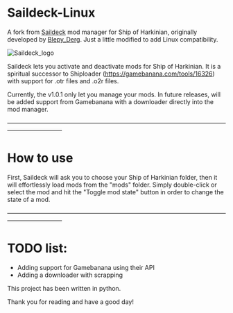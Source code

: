 # Saildeck-Linux
A fork from [Saildeck](https://github.com/Wolfeni/Saildeck) mod manager for Ship of Harkinian, originally developed by [Blepy_Derg](https://github.com/Wolfeni).
Just a little modified to add Linux compatibility.

![Saildeck_logo](https://github.com/user-attachments/assets/187e5820-cc41-46e6-a94a-68127e50c4bc)

Saildeck lets you activate and deactivate mods for Ship of Harkinian.
It is a spiritual successor to Shiploader (https://gamebanana.com/tools/16326) with support for .otr files and .o2r files.

Currently, the v1.0.1 only let you manage your mods. In future releases, will be added support from Gamebanana with a downloader directly into the mod manager.

—————————————————————————————————————————————

# How to use

First, Saildeck will ask you to choose your Ship of Harkinian folder, then it will effortlessly load mods from the "mods" folder.
Simply double-click or select the mod and hit the "Toggle mod state" button in order to change the state of a mod.

—————————————————————————————————————————————

# TODO list:
  - Adding support for Gamebanana using their API
  - Adding a downloader with scrapping

This project has been written in python.

Thank you for reading and have a good day!
